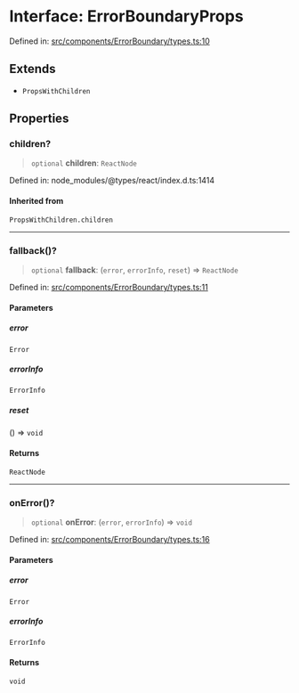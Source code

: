 # Interface: ErrorBoundaryProps

Defined in: [src/components/ErrorBoundary/types.ts:10](https://github.com/laruss/react-text-game/blob/6b9098a8e439fedc8e81574fd40f3e2840d770e8/packages/ui/src/components/ErrorBoundary/types.ts#L10)

## Extends

- `PropsWithChildren`

## Properties

### children?

> `optional` **children**: `ReactNode`

Defined in: node\_modules/@types/react/index.d.ts:1414

#### Inherited from

`PropsWithChildren.children`

***

### fallback()?

> `optional` **fallback**: (`error`, `errorInfo`, `reset`) => `ReactNode`

Defined in: [src/components/ErrorBoundary/types.ts:11](https://github.com/laruss/react-text-game/blob/6b9098a8e439fedc8e81574fd40f3e2840d770e8/packages/ui/src/components/ErrorBoundary/types.ts#L11)

#### Parameters

##### error

`Error`

##### errorInfo

`ErrorInfo`

##### reset

() => `void`

#### Returns

`ReactNode`

***

### onError()?

> `optional` **onError**: (`error`, `errorInfo`) => `void`

Defined in: [src/components/ErrorBoundary/types.ts:16](https://github.com/laruss/react-text-game/blob/6b9098a8e439fedc8e81574fd40f3e2840d770e8/packages/ui/src/components/ErrorBoundary/types.ts#L16)

#### Parameters

##### error

`Error`

##### errorInfo

`ErrorInfo`

#### Returns

`void`

